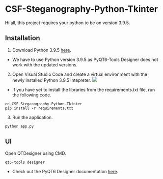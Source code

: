 # CSF-Steganography-Python-Tkinter

Hi all, this project requires your python to be on version 3.9.5.

## Installation

1. Download Python 3.9.5 [here](https://www.python.org/downloads/release/python-395).

- We have to use Python version 3.9.5 as PyQT6-Tools Designer does not work with the updated versions.

2. Open Visual Studio Code and create a virtual environment with the newly installed Python 3.9.5 intepreter.
![](./images/venv-creation.gif)

- If you have yet to install the libraries from the requirements.txt file, run the following code.

```CMD
cd CSF-Steganography-Python-Tkinter
pip install -r requirements.txt
```

3. Run the application.

```CMD
python app.py
```

## UI

Open QTDesigner using CMD.
```
qt5-tools designer
```
- Check out the PyQT6 Designer documentation [here](https://doc.qt.io/qtforpython-6/tools/pyside-designer.html#pyside6-designer).


